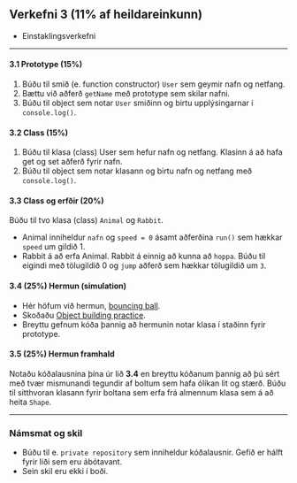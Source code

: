 ## Verkefni 3 (11% af heildareinkunn)
- Einstaklingsverkefni

---

#### 3.1 Prototype (15%)
1. Búðu til smið (e. function constructor) `User` sem geymir nafn og netfang. 
1. Bættu við aðferð `getName` með prototype sem skilar nafni.
1. Búðu til object sem notar `User` smiðinn og birtu upplýsingarnar í `console.log()`.

#### 3.2 Class (15%)
1. Búðu til klasa (class) User sem hefur nafn og netfang. Klasinn á að hafa get og set aðferð fyrir nafn.
1. Búðu til object sem notar klasann og birtu nafn og netfang með `console.log()`. 

#### 3.3 Class og erfðir (20%)
Búðu til tvo klasa (class) `Animal` og `Rabbit`. 
- Animal inniheldur `nafn` og `speed = 0` ásamt aðferðina `run()` sem hækkar `speed` um gildið 1.
- Rabbit á að erfa Animal. Rabbit á einnig að kunna að `hoppa`. Búðu til eigindi með tölugildið 0 og `jump` aðferð sem hækkar tölugildið um `3`.

#### 3.4 (25%) Hermun (simulation)
- Hér höfum við hermun, [bouncing ball](https://mdn.github.io/learning-area/javascript/oojs/bouncing-balls/index-finished.html). 
- Skoðaðu [Object building practice](https://developer.mozilla.org/en-US/docs/Learn/JavaScript/Objects/Object_building_practice). 
- Breyttu gefnum kóða þannig að hermunin notar klasa í staðinn fyrir prototype.

#### 3.5 (25%) Hermun framhald 
Notaðu kóðalausnina þína úr lið **3.4** en breyttu kóðanum þannig að þú sért með tvær mismunandi tegundir af boltum sem hafa ólíkan lit og stærð. Búðu til sitthvoran klasann fyrir boltana sem erfa frá almennum klasa sem á að heita `Shape`.

---

### Námsmat og skil
- Búðu til e. `private repository` sem inniheldur kóðalausnir. Gefið er hálft fyrir liði sem eru ábótavant.
- Sein skil eru ekki í boði.



